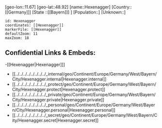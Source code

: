 ﻿---
location: [48.92,11.67]
mapzoom: [7,12] 
mapmarker: city 
type: City
tags:
- geo/City


SpocWebEntityId: 30933
isDeleted: false
confidential: public

---
[geo-lon::11.67]
[geo-lat::48.92]
[name::Hexenagger]
[Country::[[Germany]]]
[State ::[[Bayern]]] ]
[Population::]
[Unknown::]


```leaflet
id: Hexenagger
coordinates: [[Hexenagger]]
markerFile: [[Hexenagger]]
defaultZoom: 11 
maxZoom: 18
```


## Confidential Links & Embeds: 
-[[Hexenagger|Hexenagger]]] 
- [[../../../../../../../../_internal/geo/Continent/Europe/Germany/West/Bayern/City/Hexenagger.internal|Hexenagger.internal]] 
- [[../../../../../../../../_protect/geo/Continent/Europe/Germany/West/Bayern/City/Hexenagger.protect|Hexenagger.protect]] 
- [[../../../../../../../../_private/geo/Continent/Europe/Germany/West/Bayern/City/Hexenagger.private|Hexenagger.private]] 
- [[../../../../../../../../_personal/geo/Continent/Europe/Germany/West/Bayern/City/Hexenagger.personal|Hexenagger.personal]] 
- [[../../../../../../../../_secret/geo/Continent/Europe/Germany/West/Bayern/City/Hexenagger.secret|Hexenagger.secret]] 
